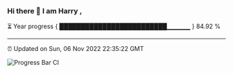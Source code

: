### Hi there 👋 I am Harry , 

⏳ Year progress { █████████████████████████▁▁▁▁▁ } 84.92 %

---

⏰ Updated on Sun, 06 Nov 2022 22:35:22 GMT

![Progress Bar CI](https://github.com/duykhang68/duykhang68/workflows/Progress%20Bar%20CI/badge.svg)
